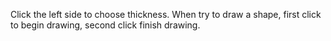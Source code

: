 Click the left side to choose thickness.
When try to draw a shape, first click to begin drawing, second click finish drawing.
